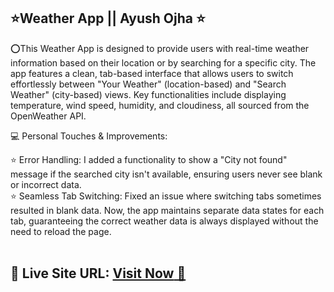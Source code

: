## ⭐Weather App || Ayush Ojha ⭐


⭕This Weather App is designed to provide users with real-time weather information based on their location or by searching for a specific city. The app features a clean, tab-based interface that allows users to switch effortlessly between "Your Weather" (location-based) and "Search Weather" (city-based) views. Key functionalities include displaying temperature, wind speed, humidity, and cloudiness, all sourced from the OpenWeather API.

💻 Personal Touches & Improvements:

⭐ Error Handling: I added a functionality to show a "City not found" message if the searched city isn't available, ensuring users never see blank or incorrect data.<br>
⭐ Seamless Tab Switching: Fixed an issue where switching tabs sometimes resulted in blank data. Now, the app maintains separate data states for each tab, guaranteeing the correct weather data is always displayed without the need to reload the page.
<br>
<br>

## 📌 **Live Site URL:** <a href="https://weather-app-zeta-eight-15.vercel.app/">**Visit Now** 🚀</a>

<br>
